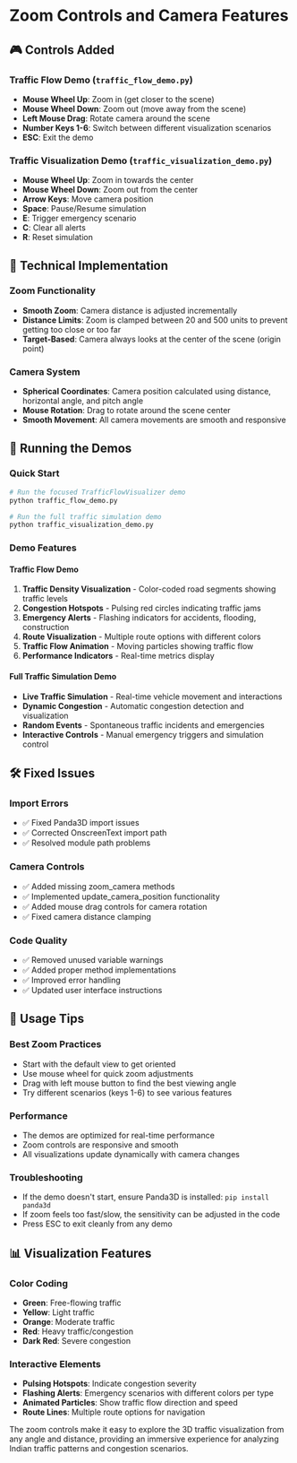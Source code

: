 # Zoom Controls and Camera Features

## 🎮 Controls Added

### Traffic Flow Demo (`traffic_flow_demo.py`)
- **Mouse Wheel Up**: Zoom in (get closer to the scene)
- **Mouse Wheel Down**: Zoom out (move away from the scene)
- **Left Mouse Drag**: Rotate camera around the scene
- **Number Keys 1-6**: Switch between different visualization scenarios
- **ESC**: Exit the demo

### Traffic Visualization Demo (`traffic_visualization_demo.py`)
- **Mouse Wheel Up**: Zoom in towards the center
- **Mouse Wheel Down**: Zoom out from the center
- **Arrow Keys**: Move camera position
- **Space**: Pause/Resume simulation
- **E**: Trigger emergency scenario
- **C**: Clear all alerts
- **R**: Reset simulation

## 🔧 Technical Implementation

### Zoom Functionality
- **Smooth Zoom**: Camera distance is adjusted incrementally
- **Distance Limits**: Zoom is clamped between 20 and 500 units to prevent getting too close or too far
- **Target-Based**: Camera always looks at the center of the scene (origin point)

### Camera System
- **Spherical Coordinates**: Camera position calculated using distance, horizontal angle, and pitch angle
- **Mouse Rotation**: Drag to rotate around the scene center
- **Smooth Movement**: All camera movements are smooth and responsive

## 🚀 Running the Demos

### Quick Start
```bash
# Run the focused TrafficFlowVisualizer demo
python traffic_flow_demo.py

# Run the full traffic simulation demo
python traffic_visualization_demo.py
```

### Demo Features

#### Traffic Flow Demo
1. **Traffic Density Visualization** - Color-coded road segments showing traffic levels
2. **Congestion Hotspots** - Pulsing red circles indicating traffic jams
3. **Emergency Alerts** - Flashing indicators for accidents, flooding, construction
4. **Route Visualization** - Multiple route options with different colors
5. **Traffic Flow Animation** - Moving particles showing traffic flow
6. **Performance Indicators** - Real-time metrics display

#### Full Traffic Simulation Demo
- **Live Traffic Simulation** - Real-time vehicle movement and interactions
- **Dynamic Congestion** - Automatic congestion detection and visualization
- **Random Events** - Spontaneous traffic incidents and emergencies
- **Interactive Controls** - Manual emergency triggers and simulation control

## 🛠 Fixed Issues

### Import Errors
- ✅ Fixed Panda3D import issues
- ✅ Corrected OnscreenText import path
- ✅ Resolved module path problems

### Camera Controls
- ✅ Added missing zoom_camera methods
- ✅ Implemented update_camera_position functionality
- ✅ Added mouse drag controls for camera rotation
- ✅ Fixed camera distance clamping

### Code Quality
- ✅ Removed unused variable warnings
- ✅ Added proper method implementations
- ✅ Improved error handling
- ✅ Updated user interface instructions

## 🎯 Usage Tips

### Best Zoom Practices
- Start with the default view to get oriented
- Use mouse wheel for quick zoom adjustments
- Drag with left mouse button to find the best viewing angle
- Try different scenarios (keys 1-6) to see various features

### Performance
- The demos are optimized for real-time performance
- Zoom controls are responsive and smooth
- All visualizations update dynamically with camera changes

### Troubleshooting
- If the demo doesn't start, ensure Panda3D is installed: `pip install panda3d`
- If zoom feels too fast/slow, the sensitivity can be adjusted in the code
- Press ESC to exit cleanly from any demo

## 📊 Visualization Features

### Color Coding
- **Green**: Free-flowing traffic
- **Yellow**: Light traffic
- **Orange**: Moderate traffic
- **Red**: Heavy traffic/congestion
- **Dark Red**: Severe congestion

### Interactive Elements
- **Pulsing Hotspots**: Indicate congestion severity
- **Flashing Alerts**: Emergency scenarios with different colors per type
- **Animated Particles**: Show traffic flow direction and speed
- **Route Lines**: Multiple route options for navigation

The zoom controls make it easy to explore the 3D traffic visualization from any angle and distance, providing an immersive experience for analyzing Indian traffic patterns and congestion scenarios.